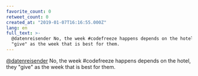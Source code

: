 ```yaml
---
favorite_count: 0
retweet_count: 0
created_at: "2019-01-07T16:16:55.000Z"
lang: en
full_text: >-
  @datenreisender No, the week #codefreeze happens depends on the hotel, they
  "give" as the week that is best for them.
---
```


[@datenreisender](https://twitter.com/datenreisender) No, the week #codefreeze
happens depends on the hotel, they "give" as the week that is best for them.
